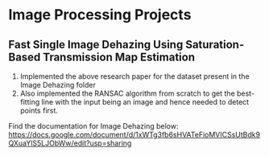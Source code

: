 # Image Processing Projects
Fast Single Image Dehazing Using Saturation-Based Transmission Map Estimation 
-------------------------
1) Implemented the above research paper for the dataset present in the Image Dehazing folder
2) Also implemented the RANSAC algorithm from scratch to get the best-fitting line with the input being an image and hence needed to detect points first.
   
Find the documentation for Image Dehazing below:
https://docs.google.com/document/d/1xWTg3fb6sHVATeFioMVICSsUtBdk9QXuaYlS5LJObWw/edit?usp=sharing
